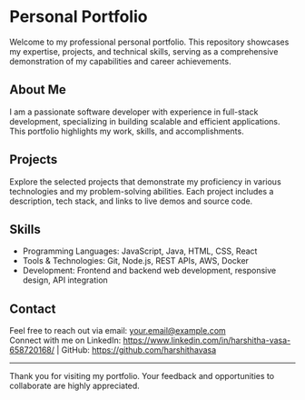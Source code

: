 # Personal Portfolio

Welcome to my professional personal portfolio. This repository showcases my expertise, projects, and technical skills, serving as a comprehensive demonstration of my capabilities and career achievements.

## About Me

I am a passionate software developer with experience in full-stack development, specializing in building scalable and efficient applications. This portfolio highlights my work, skills, and accomplishments.

## Projects

Explore the selected projects that demonstrate my proficiency in various technologies and my problem-solving abilities. Each project includes a description, tech stack, and links to live demos and source code.

## Skills

- Programming Languages: JavaScript, Java, HTML, CSS, React
- Tools & Technologies: Git, Node.js, REST APIs, AWS, Docker
- Development: Frontend and backend web development, responsive design, API integration

## Contact

Feel free to reach out via email: your.email@example.com  
Connect with me on LinkedIn: https://www.linkedin.com/in/harshitha-vasa-658720168/ | GitHub: https://github.com/harshithavasa

---

Thank you for visiting my portfolio. Your feedback and opportunities to collaborate are highly appreciated.
